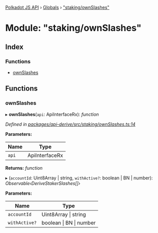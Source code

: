 [Polkadot JS API](../README.md) › [Globals](../globals.md) › ["staking/ownSlashes"](_staking_ownslashes_.md)

# Module: "staking/ownSlashes"

## Index

### Functions

* [ownSlashes](_staking_ownslashes_.md#ownslashes)

## Functions

###  ownSlashes

▸ **ownSlashes**(`api`: ApiInterfaceRx): *function*

*Defined in [packages/api-derive/src/staking/ownSlashes.ts:14](https://github.com/polkadot-js/api/blob/601288b3ec/packages/api-derive/src/staking/ownSlashes.ts#L14)*

**Parameters:**

Name | Type |
------ | ------ |
`api` | ApiInterfaceRx |

**Returns:** *function*

▸ (`accountId`: Uint8Array | string, `withActive?`: boolean | BN | number): *Observable‹DeriveStakerSlashes[]›*

**Parameters:**

Name | Type |
------ | ------ |
`accountId` | Uint8Array &#124; string |
`withActive?` | boolean &#124; BN &#124; number |
